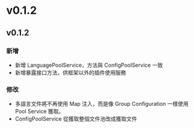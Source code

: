 # v0.1.2

## v0.1.2

### 新增

* 新增 LanguagePoolService，方法與 ConfigPoolService 一致
* 新增暴露接口方法，供框架以外的插件使用服務

### 修改

* 多語言文件將不再使用 Map 注入，而是像 Group Configuration 一樣使用 Pool Service 獲取。
* ConfigPoolService 從獲取整個文件池改成獲取文件

